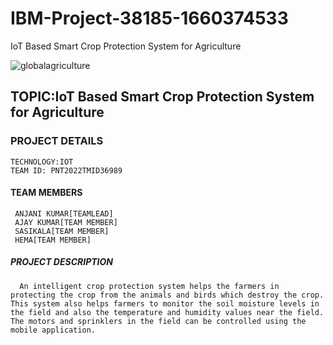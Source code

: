 # IBM-Project-38185-1660374533
IoT Based Smart Crop Protection System for Agriculture
 
 ![globalagriculture](https://user-images.githubusercontent.com/113893463/201520609-f3d2e4ae-2bed-4918-aae2-f6edccf59928.jpg)


## TOPIC:IoT Based Smart Crop Protection System for Agriculture


### PROJECT DETAILS
    TECHNOLOGY:IOT
    TEAM ID: PNT2022TMID36989
    
    
#### TEAM MEMBERS
     ANJANI KUMAR[TEAMLEAD]
     AJAY KUMAR[TEAM MEMBER]
     SASIKALA[TEAM MEMBER]
     HEMA[TEAM MEMBER]


##### PROJECT DESCRIPTION
      An intelligent crop protection system helps the farmers in protecting the crop from the animals and birds which destroy the crop. This system also helps farmers to monitor the soil moisture levels in the field and also the temperature and humidity values near the field. The motors and sprinklers in the field can be controlled using the mobile application.
